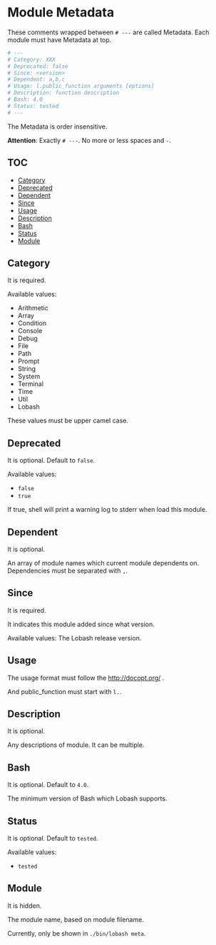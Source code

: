 # Module Metadata

These comments wrapped between `# ---` are called Metadata.
Each module must have Metadata at top.

```sh
# ---
# Category: XXX
# Deprecated: false
# Since: <version>
# Dependent: a,b,c
# Usage: l.public_function arguments [options]
# Description: function description
# Bash: 4.0
# Status: tested
# ---
```

The Metadata is order insensitive.

**Attention**: Exactly `# ---`. No more or less spaces and `-`.

## TOC


<!-- MarkdownTOC GFM -->

- [Category](#category)
- [Deprecated](#deprecated)
- [Dependent](#dependent)
- [Since](#since)
- [Usage](#usage)
- [Description](#description)
- [Bash](#bash)
- [Status](#status)
- [Module](#module)

<!-- /MarkdownTOC -->


## Category

It is required.

Available values:

- Arithmetic
- Array
- Condition
- Console
- Debug
- File
- Path
- Prompt
- String
- System
- Terminal
- Time
- Util
- Lobash

These values must be upper camel case.

## Deprecated

It is optional. Default to `false`.

Available values:

- `false`
- `true`

If true, shell will print a warning log to stderr when load this module.

## Dependent

It is optional.

An array of module names which current module dependents on.
Dependencies must be separated with `,`.

## Since

It is required.

It indicates this module added since what version.

Available values: The Lobash release version.

## Usage

The usage format must follow the http://docopt.org/ .

And public_function must start with `l.`.

## Description

It is optional.

Any descriptions of module.
It can be multiple.

## Bash

It is optional. Default to `4.0`.

The minimum version of Bash which Lobash supports.

## Status

It is optional. Default to `tested`.

Available values:

- `tested`

## Module

It is hidden.

The module name, based on module filename.

Currently, only be shown in `./bin/lobash meta`.
